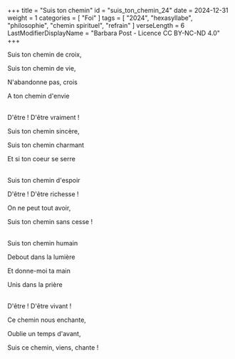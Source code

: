 +++
title = "Suis ton chemin"
id = "suis_ton_chemin_24"
date = 2024-12-31
weight = 1
categories = [ "Foi" ]
tags = [ "2024", "hexasyllabe", "philosophie", "chemin spirituel", "refrain" ]
verseLength = 6
LastModifierDisplayName = "Barbara Post - Licence CC BY-NC-ND 4.0"
+++

Suis ton chemin de croix,

Suis ton chemin de vie,

N'abandonne pas, crois

A ton chemin d'envie

 \
D'être ! D'être vraiment !

Suis ton chemin sincère,

Suis ton chemin charmant

Et si ton coeur se serre

 \
Suis ton chemin d'espoir

D'être ! D'être richesse !

On ne peut tout avoir,

Suis ton chemin sans cesse !

 \
Suis ton chemin humain

Debout dans la lumière

Et donne-moi ta main

Unis dans la prière

 \
D'être ! D'être vivant !

Ce chemin nous enchante,

Oublie un temps d'avant,

Suis ce chemin, viens, chante !
